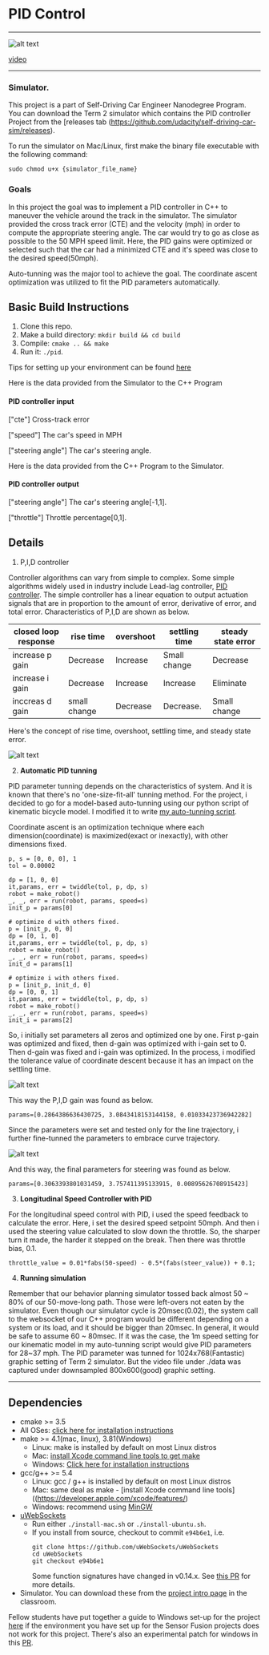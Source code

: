 # **PID Control**

[//]: # (Image References)


[image0]: ./data/43mph.png "running_at_43mph"
[image1]: ./data/rise_time.jpeg "rise time, overshoot, settling time, steady state error"
[image2]: ./data/speed1.png "auto-tunning at speed1"
[image3]: ./data/speed1_curv.png "auto-tunning on curv at speed1"


---

![alt text][image0]

[video](https://www.youtube.com/watch?v=AJfq0BIkAko)

---

### Simulator.
This project is a part of Self-Driving Car Engineer Nanodegree Program. You can download the Term 2 simulator which contains the PID controller Project from the [releases tab (https://github.com/udacity/self-driving-car-sim/releases).  

To run the simulator on Mac/Linux, first make the binary file executable with the following command:
```shell
sudo chmod u+x {simulator_file_name}
```

### Goals

In this project the goal was to implement a PID controller in C++ to maneuver the vehicle around the track in the simulator. The simulator provided the cross track error (CTE) and the velocity (mph) in order to compute the appropriate steering angle. The car would try to go as close as possible to the 50 MPH speed limit. Here, the PID gains were optimized or selected such that the car had a minimized CTE and it's speed was close to the desired speed(50mph).

Auto-tunning was the major tool to achieve the goal. The coordinate ascent optimization was utilized to fit the PID parameters automatically. 


## Basic Build Instructions

1. Clone this repo.
2. Make a build directory: `mkdir build && cd build`
3. Compile: `cmake .. && make`
4. Run it: `./pid`. 

Tips for setting up your environment can be found [here](https://classroom.udacity.com/nanodegrees/nd013/parts/40f38239-66b6-46ec-ae68-03afd8a601c8/modules/0949fca6-b379-42af-a919-ee50aa304e6a/lessons/f758c44c-5e40-4e01-93b5-1a82aa4e044f/concepts/23d376c7-0195-4276-bdf0-e02f1f3c665d)

Here is the data provided from the Simulator to the C++ Program

#### PID controller input

["cte"] Cross-track error

["speed"] The car's speed in MPH

["steering angle"] The car's steering angle.


Here is the data provided from the C++ Program to the Simulator.

#### PID controller output

["steering angle"] The car's steering angle[-1,1].

["throttle"] Throttle percentage[0,1].



## Details

1. P,I,D controller

Controller algorithms can vary from simple to complex. Some simple algorithms widely used in industry include Lead-lag controller, [PID controller](https://en.wikipedia.org/wiki/PID_controller). The simple controller has a linear equation to output actuation signals that are in proportion to the amount of error, derivative of error, and total error. Characteristics of P,I,D are shown as below.

|closed loop response| rise time    | overshoot | settling time | steady state error |
|--------------------|--------------|-----------|---------------|--------------------|
|increase p gain     | Decrease     | Increase  | Small change  | Decrease           |
|increase i gain     | Decrease     | Increase  | Increase      | Eliminate          |
|inccreas d gain     | small change | Decrease  | Decrease.     | Small change       |


Here's the concept of rise time, overshoot, settling time, and steady state error.

![alt text][image1]


2. **Automatic PID tunning**

PID parameter tunning depends on the characteristics of system. And it is known that there's no 'one-size-fit-all' tunning method. For the project, i decided to go for a model-based auto-tunning using our python script of kinematic bicycle model. I modified it to write [my auto-tunning script](./PID_auto-tunning.ipynb). 

Coordinate ascent is an optimization technique where each dimension(coordinate) is maximized(exact or inexactly), with other dimensions fixed. 

```
p, s = [0, 0, 0], 1
tol = 0.00002

dp = [1, 0, 0]
it,params, err = twiddle(tol, p, dp, s)
robot = make_robot()
_, _, err = run(robot, params, speed=s)
init_p = params[0]

# optimize d with others fixed.
p = [init_p, 0, 0]
dp = [0, 1, 0]
it,params, err = twiddle(tol, p, dp, s)
robot = make_robot()
_, _, err = run(robot, params, speed=s)
init_d = params[1]

# optimize i with others fixed.
p = [init_p, init_d, 0]
dp = [0, 0, 1]
it,params, err = twiddle(tol, p, dp, s)
robot = make_robot()
_, _, err = run(robot, params, speed=s)
init_i = params[2]
```


So, i initially set parameters all zeros and optimized one by one. First p-gain was optimized and fixed, then d-gain was optimized with i-gain set to 0. Then d-gain was fixed and i-gain was optimized. In the process, i modified the tolerance value of coordinate descent because it has an impact on the settling time. 

![alt text][image2]

This way the P,I,D gain was found as below.

```
params=[0.2864386636430725, 3.0843418153144158, 0.01033423736942282]
```

Since the parameters were set and tested only for the line trajectory, i further fine-tunned the parameters to embrace curve trajectory. 

![alt text][image3]

And this way, the final parameters for steering was found as below.

```
params=[0.3063393801031459, 3.757411395133915, 0.00895626708915423]
```

3. **Longitudinal Speed Controller with PID**

For the longitudinal speed control with PID, i used the speed feedback to calculate the error. Here, i set the desired speed setpoint 50mph. And then i used the steering value calculated to slow down the throttle. So, the sharper turn it made, the harder it stepped on the break. Then there was throttle bias, 0.1.

```
throttle_value = 0.01*fabs(50-speed) - 0.5*(fabs(steer_value)) + 0.1;
```

4. **Running simulation**

Remember that our behavior planning simulator tossed back almost 50 ~ 80% of our 50-move-long path. Those were left-overs not eaten by the simulator. Even though our simulator cycle is 20msec(0.02), the system call to the websocket of our C++ program would be different depending on a system or its load, and it should be bigger than 20msec. In general, it would be safe to assume 60 ~ 80msec. If it was the case, the 1m speed setting for our kinematic model in my auto-tunning script would give PID parameters for 28~37 mph. The PID parameter was tunned for 1024x768(Fantastic) graphic setting of Term 2 simulator. But the video file under ./data was captured under downsampled 800x600(good) graphic setting. 

---

## Dependencies

* cmake >= 3.5
 * All OSes: [click here for installation instructions](https://cmake.org/install/)
* make >= 4.1(mac, linux), 3.81(Windows)
  * Linux: make is installed by default on most Linux distros
  * Mac: [install Xcode command line tools to get make](https://developer.apple.com/xcode/features/)
  * Windows: [Click here for installation instructions](http://gnuwin32.sourceforge.net/packages/make.htm)
* gcc/g++ >= 5.4
  * Linux: gcc / g++ is installed by default on most Linux distros
  * Mac: same deal as make - [install Xcode command line tools]((https://developer.apple.com/xcode/features/)
  * Windows: recommend using [MinGW](http://www.mingw.org/)
* [uWebSockets](https://github.com/uWebSockets/uWebSockets)
  * Run either `./install-mac.sh` or `./install-ubuntu.sh`.
  * If you install from source, checkout to commit `e94b6e1`, i.e.
    ```
    git clone https://github.com/uWebSockets/uWebSockets 
    cd uWebSockets
    git checkout e94b6e1
    ```
    Some function signatures have changed in v0.14.x. See [this PR](https://github.com/udacity/CarND-MPC-Project/pull/3) for more details.
* Simulator. You can download these from the [project intro page](https://github.com/udacity/self-driving-car-sim/releases) in the classroom.

Fellow students have put together a guide to Windows set-up for the project [here](https://s3-us-west-1.amazonaws.com/udacity-selfdrivingcar/files/Kidnapped_Vehicle_Windows_Setup.pdf) if the environment you have set up for the Sensor Fusion projects does not work for this project. There's also an experimental patch for windows in this [PR](https://github.com/udacity/CarND-PID-Control-Project/pull/3).
